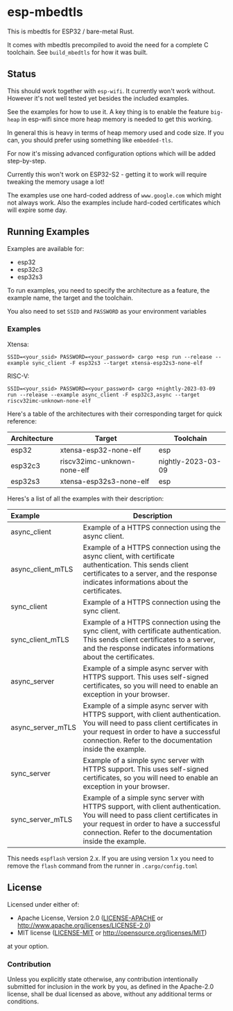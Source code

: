 # esp-mbedtls

This is mbedtls for ESP32 / bare-metal Rust.

It comes with mbedtls precompiled to avoid the need for a complete C toolchain. See `build_mbedtls` for how it was built.

## Status

This should work together with `esp-wifi`. It currently won't work without. However it's not well tested yet besides the included examples.

See the examples for how to use it. A key thing is to enable the feature `big-heap` in esp-wifi since more heap memory is needed to get this working.

In general this is heavy in terms of heap memory used and code size. If you can, you should prefer using something like `embedded-tls`.

For now it's missing advanced configuration options which will be added step-by-step.

Currently this won't work on ESP32-S2 - getting it to work will require tweaking the memory usage a lot!

The examples use one hard-coded address of `www.google.com` which might not always work.
Also the examples include hard-coded certificates which will expire some day.

## Running Examples

Examples are available for:

- esp32
- esp32c3
- esp32s3

To run examples, you need to specify the architecture as a feature, the example name, the target and the toolchain.

You also need to set `SSID` and `PASSWORD` as your environment variables

### Examples

Xtensa:

```shell
SSID=<your_ssid> PASSWORD=<your_password> cargo +esp run --release --example sync_client -F esp32s3 --target xtensa-esp32s3-none-elf
```

RISC-V: 

```shell
SSID=<your_ssid> PASSWORD=<your_password> cargo +nightly-2023-03-09 run --release --example async_client -F esp32c3,async --target riscv32imc-unknown-none-elf
```

Here's a table of the architectures with their corresponding target for quick reference:

| Architecture | Target                      | Toolchain          |
| ------------ | --------------------------- | ------------------ |
| esp32        | xtensa-esp32-none-elf       | esp                |
| esp32c3      | riscv32imc-unknown-none-elf | nightly-2023-03-09 |
| esp32s3      | xtensa-esp32s3-none-elf     | esp                |

Heres's a list of all the examples with their description:

| Example           | Description                                                  |
| :---------------- | ------------------------------------------------------------ |
| async_client      | Example of a HTTPS connection using the async client.        |
| async_client_mTLS | Example of a HTTPS connection using the async client, with certificate authentication. This sends client certificates to a server, and the response indicates informations about the certificates. |
| sync_client       | Example of a HTTPS connection using the sync client.         |
| sync_client_mTLS  | Example of a HTTPS connection using the sync client, with certificate authentication. This sends client certificates to a server, and the response indicates informations about the certificates. |
| async_server      | Example of a simple async server with HTTPS support. This uses self-signed certificates, so you will need to enable an exception in your browser. |
| async_server_mTLS | Example of a simple async server with HTTPS support, with client authentication. You will need to pass client certificates in your request in order to have a successful connection. Refer to the documentation inside the example. |
| sync_server       | Example of a simple sync server with HTTPS support. This uses self-signed certificates, so you will need to enable an exception in your browser. |
| sync_server_mTLS  | Example of a simple sync server with HTTPS support, with client authentication. You will need to pass client certificates in your request in order to have a successful connection. Refer to the documentation inside the example. |

This needs `espflash` version 2.x. If you are using version 1.x you need to remove the `flash` command from the runner in `.cargo/config.toml`

## License

Licensed under either of:

- Apache License, Version 2.0 ([LICENSE-APACHE](LICENSE-APACHE) or http://www.apache.org/licenses/LICENSE-2.0)
- MIT license ([LICENSE-MIT](LICENSE-MIT) or http://opensource.org/licenses/MIT)

at your option.

### Contribution

Unless you explicitly state otherwise, any contribution intentionally submitted for inclusion in
the work by you, as defined in the Apache-2.0 license, shall be dual licensed as above, without
any additional terms or conditions.
